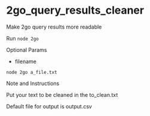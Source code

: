 # 2go_query_results_cleaner
Make 2go query results more readable

Run
```node 2go```

Optional Params
 - filename

```node 2go a_file.txt```

Note and Instructions

Put your text to be cleaned in the to_clean.txt

Default file for output is output.csv
